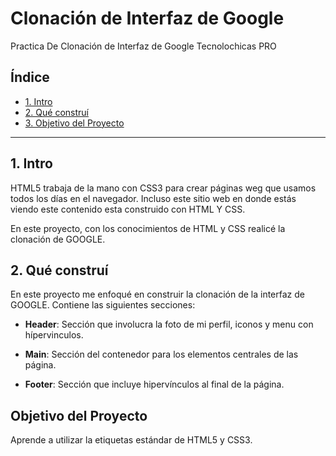 # Clonación de Interfaz de Google
Practica De Clonación de Interfaz de Google  Tecnolochicas PRO
## Índice

* [1. Intro](https://github.com/andymorenosky2020/ClonacionGoogle/blob/main/README.md#1-intro) 
* [2. Qué construí](#)
*  [3. Objetivo del Proyecto](#)

****

## 1. Intro
HTML5 trabaja de la mano con CSS3 para crear páginas weg que usamos todos los días en el navegador. Incluso este sitio web en donde estás viendo este contenido esta construido con HTML Y CSS.

En  este proyecto, con los conocimientos de HTML y CSS realicé la clonación de GOOGLE.

## 2. Qué construí
En este proyecto me enfoqué en construir la clonación de la interfaz de GOOGLE. Contiene las siguientes secciones:
* **Header**: Sección que involucra la foto de mi perfil, iconos y menu con hípervinculos.

* **Main**: Sección del contenedor para los elementos centrales de las página.

* **Footer**: Sección que incluye hipervínculos al final de la página.

## Objetivo del Proyecto
Aprende a utilizar la etiquetas estándar de HTML5 y CSS3.
